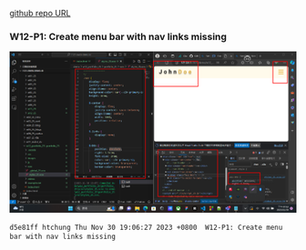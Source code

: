 [github repo URL](https://github.com/der060738/1121-sweb-demo-212417025.git)

 ### W12-P1: Create menu bar with nav links missing
 
![](w12-p1.png)
 
```
d5e81ff htchung Thu Nov 30 19:06:27 2023 +0800  W12-P1: Create menu bar with nav links missing
```